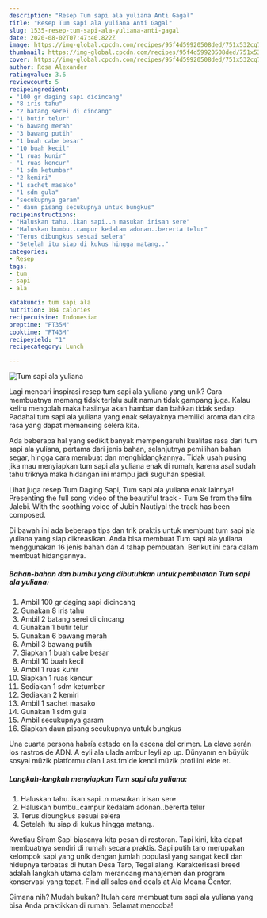 ```yaml
---
description: "Resep Tum sapi ala yuliana Anti Gagal"
title: "Resep Tum sapi ala yuliana Anti Gagal"
slug: 1535-resep-tum-sapi-ala-yuliana-anti-gagal
date: 2020-08-02T07:47:40.822Z
image: https://img-global.cpcdn.com/recipes/95f4d59920508ded/751x532cq70/tum-sapi-ala-yuliana-foto-resep-utama.jpg
thumbnail: https://img-global.cpcdn.com/recipes/95f4d59920508ded/751x532cq70/tum-sapi-ala-yuliana-foto-resep-utama.jpg
cover: https://img-global.cpcdn.com/recipes/95f4d59920508ded/751x532cq70/tum-sapi-ala-yuliana-foto-resep-utama.jpg
author: Rosa Alexander
ratingvalue: 3.6
reviewcount: 5
recipeingredient:
- "100 gr daging sapi dicincang"
- "8 iris tahu"
- "2 batang serei di cincang"
- "1 butir telur"
- "6 bawang merah"
- "3 bawang putih"
- "1 buah cabe besar"
- "10 buah kecil"
- "1 ruas kunir"
- "1 ruas kencur"
- "1 sdm ketumbar"
- "2 kemiri"
- "1 sachet masako"
- "1 sdm gula"
- "secukupnya garam"
- " daun pisang secukupnya untuk bungkus"
recipeinstructions:
- "Haluskan tahu..ikan sapi..n masukan irisan sere"
- "Haluskan bumbu..campur kedalam adonan..bererta telur"
- "Terus dibungkus sesuai selera"
- "Setelah itu siap di kukus hingga matang.."
categories:
- Resep
tags:
- tum
- sapi
- ala

katakunci: tum sapi ala 
nutrition: 104 calories
recipecuisine: Indonesian
preptime: "PT35M"
cooktime: "PT43M"
recipeyield: "1"
recipecategory: Lunch

---
```



![Tum sapi ala yuliana](https://img-global.cpcdn.com/recipes/95f4d59920508ded/751x532cq70/tum-sapi-ala-yuliana-foto-resep-utama.jpg)

Lagi mencari inspirasi resep tum sapi ala yuliana yang unik? Cara membuatnya memang tidak terlalu sulit namun tidak gampang juga. Kalau keliru mengolah maka hasilnya akan hambar dan bahkan tidak sedap. Padahal tum sapi ala yuliana yang enak selayaknya memiliki aroma dan cita rasa yang dapat memancing selera kita.

Ada beberapa hal yang sedikit banyak mempengaruhi kualitas rasa dari tum sapi ala yuliana, pertama dari jenis bahan, selanjutnya pemilihan bahan segar, hingga cara membuat dan menghidangkannya. Tidak usah pusing jika mau menyiapkan tum sapi ala yuliana enak di rumah, karena asal sudah tahu triknya maka hidangan ini mampu jadi suguhan spesial.

Lihat juga resep Tum Daging Sapi, Tum sapi ala yuliana enak lainnya! Presenting the full song video of the beautiful track - Tum Se from the film Jalebi. With the soothing voice of Jubin Nautiyal the track has been composed.


Di bawah ini ada beberapa tips dan trik praktis untuk membuat tum sapi ala yuliana yang siap dikreasikan. Anda bisa membuat Tum sapi ala yuliana menggunakan 16 jenis bahan dan 4 tahap pembuatan. Berikut ini cara dalam membuat hidangannya.

<!--inarticleads1-->

##### Bahan-bahan dan bumbu yang dibutuhkan untuk pembuatan Tum sapi ala yuliana:

1. Ambil 100 gr daging sapi dicincang
1. Gunakan 8 iris tahu
1. Ambil 2 batang serei di cincang
1. Gunakan 1 butir telur
1. Gunakan 6 bawang merah
1. Ambil 3 bawang putih
1. Siapkan 1 buah cabe besar
1. Ambil 10 buah kecil
1. Ambil 1 ruas kunir
1. Siapkan 1 ruas kencur
1. Sediakan 1 sdm ketumbar
1. Sediakan 2 kemiri
1. Ambil 1 sachet masako
1. Gunakan 1 sdm gula
1. Ambil secukupnya garam
1. Siapkan  daun pisang secukupnya untuk bungkus


Una cuarta persona habría estado en la escena del crimen. La clave serán los rastros de ADN. A eyli ala ulada ambur leyli ap up. Dünyanın en büyük sosyal müzik platformu olan Last.fm&#39;de kendi müzik profilini elde et. 

<!--inarticleads2-->

##### Langkah-langkah menyiapkan Tum sapi ala yuliana:

1. Haluskan tahu..ikan sapi..n masukan irisan sere
1. Haluskan bumbu..campur kedalam adonan..bererta telur
1. Terus dibungkus sesuai selera
1. Setelah itu siap di kukus hingga matang..


Kwetiau Siram Sapi biasanya kita pesan di restoran. Tapi kini, kita dapat membuatnya sendiri di rumah secara praktis. Sapi putih taro merupakan kelompok sapi yang unik dengan jumlah populasi yang sangat kecil dan hidupnya terbatas di hutan Desa Taro, Tegallalang. Karakterisasi breed adalah langkah utama dalam merancang manajemen dan program konservasi yang tepat. Find all sales and deals at Ala Moana Center. 

Gimana nih? Mudah bukan? Itulah cara membuat tum sapi ala yuliana yang bisa Anda praktikkan di rumah. Selamat mencoba!
